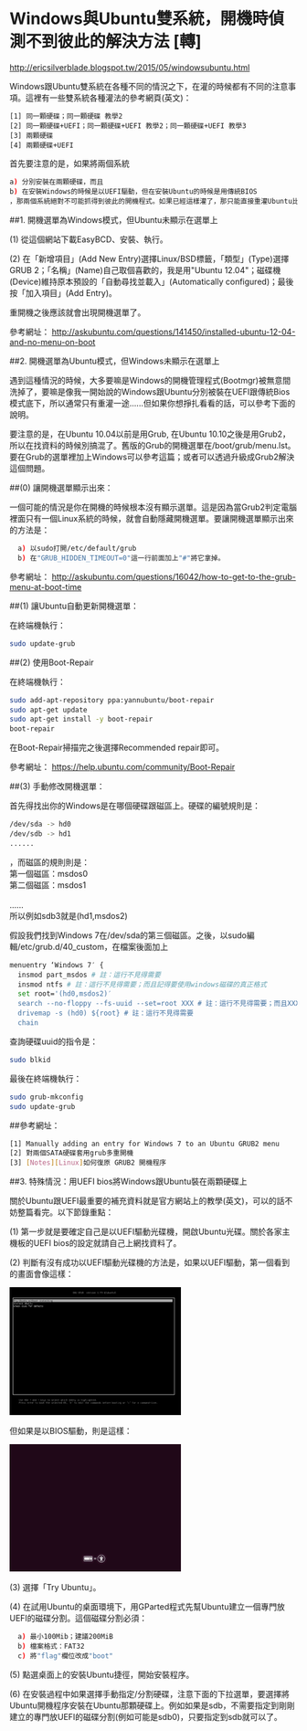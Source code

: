 # Windows與Ubuntu雙系統，開機時偵測不到彼此的解決方法 [轉]

http://ericsilverblade.blogspot.tw/2015/05/windowsubuntu.html

Windows跟Ubuntu雙系統在各種不同的情況之下，在灌的時候都有不同的注意事項。這裡有一些雙系統各種灌法的參考網頁(英文)：
```sh
[1] 同一顆硬碟；同一顆硬碟 教學2
[2] 同一顆硬碟+UEFI；同一顆硬碟+UEFI 教學2；同一顆硬碟+UEFI 教學3
[3] 兩顆硬碟
[4] 兩顆硬碟+UEFI
```
首先要注意的是，如果將兩個系統
```sh
a) 分別安裝在兩顆硬碟，而且
b) 在安裝Windows的時候是以UEFI驅動，但在安裝Ubuntu的時候是用傳統BIOS
，那兩個系統絕對不可能抓得到彼此的開機程式。如果已經這樣灌了，那只能直接重灌Ubuntu比較簡單。
```

##1. 開機選單為Windows模式，但Ubuntu未顯示在選單上

(1) 從這個網站下載EasyBCD、安裝、執行。

(2) 在「新增項目」(Add New Entry)選擇Linux/BSD標籤，「類型」(Type)選擇GRUB 2；「名稱」(Name)自己取個喜歡的，我是用"Ubuntu 12.04"；磁碟機(Device)維持原本預設的「自動尋找並載入」(Automatically configured)；最後按「加入項目」(Add Entry)。

重開機之後應該就會出現開機選單了。

參考網址：
http://askubuntu.com/questions/141450/installed-ubuntu-12-04-and-no-menu-on-boot

##2. 開機選單為Ubuntu模式，但Windows未顯示在選單上

遇到這種情況的時候，大多要嘛是Windows的開機管理程式(Bootmgr)被無意間洗掉了，要嘛是像我一開始說的Windows跟Ubuntu分別被裝在UEFI跟傳統Bios模式底下，所以通常只有重灌一途......但如果你想掙扎看看的話，可以參考下面的說明。

要注意的是，在Ubuntu 10.04以前是用Grub, 在Ubuntu 10.10之後是用Grub2，所以在找資料的時候別搞混了。舊版的Grub的開機選單在/boot/grub/menu.lst。要在Grub的選單裡加上Windows可以參考這篇；或者可以透過升級成Grub2解決這個問題。

##(0) 讓開機選單顯示出來：

一個可能的情況是你在開機的時候根本沒有顯示選單。這是因為當Grub2判定電腦裡面只有一個Linux系統的時候，就會自動隱藏開機選單。要讓開機選單顯示出來的方法是：
```sh
  a) 以sudo打開/etc/default/grub
  b) 在"GRUB_HIDDEN_TIMEOUT=0"這一行前面加上"#"將它拿掉。
```

參考網址：
http://askubuntu.com/questions/16042/how-to-get-to-the-grub-menu-at-boot-time

##(1) 讓Ubuntu自動更新開機選單：

在終端機執行：

```sh
sudo update-grub
```
##(2) 使用Boot-Repair

在終端機執行：

```sh
sudo add-apt-repository ppa:yannubuntu/boot-repair
sudo apt-get update
sudo apt-get install -y boot-repair
boot-repair
```

在Boot-Repair掃描完之後選擇Recommended repair即可。

參考網址：
https://help.ubuntu.com/community/Boot-Repair

##(3) 手動修改開機選單：

首先得找出你的Windows是在哪個硬碟跟磁區上。硬碟的編號規則是：

```sh
/dev/sda -> hd0
/dev/sdb -> hd1
......
```

，而磁區的規則則是：<br>
第一個磁區：msdos0 <br>
第二個磁區：msdos1<br><br>
......<br>
所以例如sdb3就是(hd1,msdos2)

假設我們找到Windows 7在/dev/sda的第三個磁區。之後，以sudo編輯/etc/grub.d/40_custom，在檔案後面加上


```sh
menuentry ‘Windows 7′ {
  insmod part_msdos # 註：這行不見得需要
  insmod ntfs # 註：這行不見得需要；而且記得要使用windows磁碟的真正格式
  set root='(hd0,msdos2)′
  search --no-floppy --fs-uuid --set=root XXX # 註：這行不見得需要；而且XXX要代入硬碟的uuid
  drivemap -s (hd0) ${root} # 註：這行不見得需要
  chain
  ```
  
  
查詢硬碟uuid的指令是：
```sh
sudo blkid
```

最後在終端機執行：

```sh
sudo grub-mkconfig
sudo update-grub
```

##參考網址：
```sh
[1] Manually adding an entry for Windows 7 to an Ubuntu GRUB2 menu
[2] 對兩個SATA硬碟套用grub多重開機
[3] [Notes][Linux]如何復原 GRUB2 開機程序
```

##3. 特殊情況：用UEFI bios將Windows跟Ubuntu裝在兩顆硬碟上

關於Ubuntu跟UEFI最重要的補充資料就是官方網站上的教學(英文)，可以的話不妨整篇看完。以下節錄重點：

(1) 第一步就是要確定自己是以UEFI驅動光碟機，開啟Ubuntu光碟。關於各家主機板的UEFI bios的設定就請自己上網找資料了。

(2) 判斷有沒有成功以UEFI驅動光碟機的方法是，如果以UEFI驅動，第一個看到的畫面會像這樣：

![](./images/G.png)

但如果是以BIOS驅動，則是這樣：

![](./images/1347445119.png)

(3) 選擇「Try Ubuntu」。

(4) 在試用Ubuntu的桌面環境下，用GParted程式先幫Ubuntu建立一個專門放UEFI的磁碟分割。這個磁碟分割必須：
```sh
  a) 最小100Mib；建議200MiB
  b) 檔案格式：FAT32
  c) 將"flag"欄位改成"boot"
```
(5) 點選桌面上的安裝Ubuntu捷徑，開始安裝程序。

(6) 在安裝過程中如果選擇手動指定/分割硬碟，注意下面的下拉選單，要選擇將Ubuntu開機程序安裝在Ubuntu那顆硬碟上。例如如果是sdb，不需要指定到剛剛建立的專門放UEFI的磁碟分割(例如可能是sdb0)，只要指定到sdb就可以了。
 